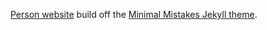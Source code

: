 [Person website](achafetz.github.io) build off the [Minimal Mistakes Jekyll theme](https://github.com/mmistakes/minimal-mistakes).
